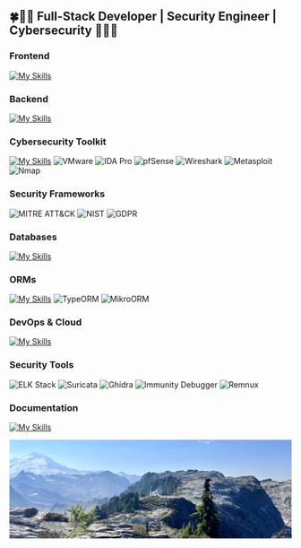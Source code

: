 ## 🍀🌱🌿 **Full-Stack Developer** | **Security Engineer | Cybersecurity** 🌿🌱🍀

### Frontend
[![My Skills](https://skillicons.dev/icons?i=js,ts,react,nextjs,angular,reactivex,remix,vite,tailwind)](https://skillicons.dev)

### Backend
[![My Skills](https://skillicons.dev/icons?i=nodejs,express,python,flask,linux,bash,c,lua)](https://skillicons.dev)

### Cybersecurity Toolkit
[![My Skills](https://skillicons.dev/icons?i=kali,raspberrypi)](https://skillicons.dev)
![VMware](https://img.shields.io/badge/VMware-607078?logo=vmware&logoColor=white&style=flat)
![IDA Pro](https://img.shields.io/badge/IDA_Pro-000000?style=flat&logo=hex-rays&logoColor=white)
![pfSense](https://img.shields.io/badge/pfSense-212121?style=flat&logo=netgate&logoColor=white)
![Wireshark](https://img.shields.io/badge/Wireshark-1679A7?style=flat&logo=wireshark&logoColor=white)
![Metasploit](https://img.shields.io/badge/Metasploit-258FFA?style=flat&logo=metasploit&logoColor=white)
![Nmap](https://img.shields.io/badge/Nmap-FFFFFF?style=flat&logo=nmap&logoColor=black)

### Security Frameworks
![MITRE ATT&CK](https://img.shields.io/badge/MITRE_ATT&CK-000000?style=flat&logo=mitre&logoColor=white)
![NIST](https://img.shields.io/badge/NIST-000000?style=flat&logo=nist&logoColor=white)
![GDPR](https://img.shields.io/badge/GDPR-000000?style=flat&logo=gdpr&logoColor=white)

### Databases
[![My Skills](https://skillicons.dev/icons?i=postgres,sqlite,mysql)](https://skillicons.dev)

### ORMs
[![My Skills](https://skillicons.dev/icons?i=prisma)](https://skillicons.dev)
![TypeORM](https://img.shields.io/badge/TypeORM-FE0909?style=for-the-badge&logo=typeorm&logoColor=white)
![MikroORM](https://img.shields.io/badge/MikroORM-000000?style=for-the-badge)

### DevOps & Cloud
[![My Skills](https://skillicons.dev/icons?i=docker,aws,cloudflare,github,git,npm)](https://skillicons.dev)

### Security Tools
![ELK Stack](https://img.shields.io/badge/ELK_Stack-005571?style=flat&logo=elasticstack&logoColor=white)
![Suricata](https://img.shields.io/badge/Suricata-FFFFFF?style=flat&logo=suricata&logoColor=black)
![Ghidra](https://img.shields.io/badge/Ghidra-000000?style=flat&logo=ghidra&logoColor=white)
![Immunity Debugger](https://img.shields.io/badge/Immunity_Debugger-000000?style=flat&logo=immunity&logoColor=white)
![Remnux](https://img.shields.io/badge/Remnux-000000?style=flat&logo=remnux&logoColor=white)

### Documentation
[![My Skills](https://skillicons.dev/icons?i=latex,obsidian)](https://skillicons.dev)


![Header](./header.jpg)
